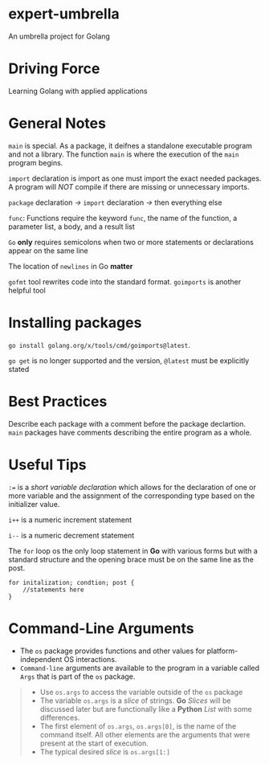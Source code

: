 # expert-umbrella
An umbrella project for Golang 

# Driving Force 
Learning Golang with applied applications 

# General Notes 
`main` is special. As a package, it deifnes a standalone executable program 
and not a library. The function `main` is where the execution of the `main` 
program begins. 

`import` declaration is import as one must import the exact needed packages. 
A program will *NOT* compile if there are missing or unnecessary imports. 

`package` declaration *->* `import` declaration *->* then everything else

`func`: Functions require the keyword `func`, the name of the function, a parameter list, 
a body, and a result list 

`Go` **only** requires semicolons when two or more statements or declarations appear on the same line 

The location of `newlines` in Go **matter**

`gofmt` tool rewrites code into the standard format. `goimports` is another helpful tool

# Installing packages 
`go install golang.org/x/tools/cmd/goimports@latest`.

`go get` is no longer supported and the version, `@latest` must be explicitly stated

# Best Practices
Describe each package with a comment before the package declartion.
`main` packages have comments describing the entire program as a whole. 

# Useful Tips
`:=` is a _short variable declaration_ which allows for the declaration of one or more variable and the assignment of the corresponding type based on the initializer value. 

`i++` is a numeric increment statement 

`i--` is a numeric decrement statement

The `for` loop os the only loop statement in **Go** with various forms but with a standard structure and the opening brace must be on the same line as the post.
~~~
for initalization; condtion; post {
    //statements here
}
~~~

# Command-Line Arguments
- The `os` package provides functions and other values for platform-independent OS interactions. 
- `Command-line` arguments are available to the program in a variable called `Args` that is part of the `os` package.
>* Use `os.args` to access the variable outside of the `os` package 
>* The variable `os.args` is a _slice_ of strings. **Go** _Slices_ will be discussed later but are functionally like a **Python** _List_ with some differences.
>* The first element of `os.args`, `os.args[0]`, is the name of the command itself. All other elements are the arguments that were present at the start of execution. 
>* The typical desired _slice_ is `os.args[1:]`
